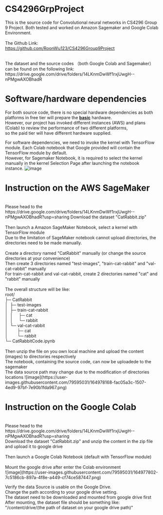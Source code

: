 # CS4296GrpProject

This is the source code for Convolutional neural networks in CS4296 Group 9 Project. Both tested and worked on Amazon Sagemaker and Google Colab Environment. <br>
<br>
The Github Link: <br>
https://github.com/RoonWu123/CS4296Group9Project

<br>
The dataset and the source codes （both Google Colab and Sagemaker） can be found on the following link: <br>
https://drive.google.com/drive/folders/14LKnmDwWf1rxjUwgH--nPMgwAXOBhadR

<br>

# Software/hardware dependencies

For both source code, there is no special hardware dependencies as both platforms in free tier will prepare the <b><ins>basic</ins></b> hardware. <br>
However, our project has invoked different instances (AWS) and plans (Colab) to review the performance of two different platforms, <br> so the paid tier will have different hardware supplied. <br>

For software dependencies, we need to invoke the kernel with TensorFlow module. Each Colab notebook that Google provided will contain the TensorFlow module by default.<br>
However, for Sagemaker Notebook, it is required to select the kernel manually in the kernel Selection Page after launching the notebook instance.
![image](https://user-images.githubusercontent.com/79595031/164978895-5faa8e35-8bd1-42fe-8789-976b5da7b580.png)


# Instruction on the AWS SageMaker
<br>
Please head to the https://drive.google.com/drive/folders/14LKnmDwWf1rxjUwgH--nPMgwAXOBhadR?usp=sharing
Download the dataset "CatRabbit.zip"<br>
<br>
Then launch a Amazon SageMaker Notebook, select a kernel with TensorFlow module<br>
Due to the limitation of SageMaker notebook cannot upload directories, the directories need to be made manually.<br>
<br>
Create a directory named "CatRabbit" manually (or change the source directories at your convenience)<br>
Then create 3 directories named "test-images", "train-cat-rabbit" and "val-cat-rabbit" manually<br>
For train-cat-rabbit and val-cat-rabbit, create 2 directories named "cat" and "rabbit" manually<br>
<br>
The overall structure will be like: <br>
root/<br>
├─ CatRabbit<br>
│&nbsp;&nbsp;├─&nbsp;test-images<br>
│&nbsp;&nbsp;├─&nbsp;train-cat-rabbit<br>
│&nbsp;&nbsp;│&nbsp;&nbsp;&nbsp;&nbsp;&nbsp;├─&nbsp;cat<br>
│&nbsp;&nbsp;│&nbsp;&nbsp;&nbsp;&nbsp;&nbsp;└─&nbsp;rabbit<br>
│&nbsp;&nbsp;└─&nbsp;val-cat-rabbit<br>
│&nbsp;&nbsp;&nbsp;&nbsp;&nbsp;&nbsp;&nbsp;&nbsp;├─&nbsp;cat<br>
│&nbsp;&nbsp;&nbsp;&nbsp;&nbsp;&nbsp;&nbsp;&nbsp;└─&nbsp;rabbit<br>
└─&nbsp;CatRabbitCode.ipynb<br>
<br>
Then unzip the file on you own local machine and upload the content (images) to directories respectively<br>
The notebook, containing the source code, can now be uploadede to the sagemaker<br>
The data source path may change due to the modification of directories locations
![image](https://user-images.githubusercontent.com/79595031/164978168-fac05a3c-1507-4ed9-97bf-7e90b1fda967.png)
<br>

# Instruction on the Google Colab
<br>
Please head to the https://drive.google.com/drive/folders/14LKnmDwWf1rxjUwgH--nPMgwAXOBhadR?usp=sharing
<br>
Download the dataset "CatRabbit.zip" and unzip the content in the zip file and upload it to google drive<br>
<br>
Then launch a Google Colab Notebook (default with TensorFlow module)<br>
<br>
Mount the google drive after enter the Colab environment<br>
![image](https://user-images.githubusercontent.com/79595031/164977802-7c5186cb-897a-4f8e-a449-cf74ce587447.png)

Verify the data Source is usable on the Google Drive.<br>
Change the path according to your google drive setting. <br>
The dataset need to be downloaded and mounted from google drive first <br>
After mounting, the dataset file should be something like: <br> "/content/drive/(the path of dataset on your google drive path)" <br>

